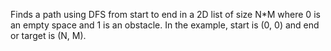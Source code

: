 Finds a path using DFS from start to end in a 2D list of size N*M where 0 is an empty space and 1 is an obstacle. In the example, start is (0, 0) and end or target is (N, M).